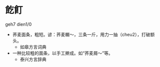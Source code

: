 # 䬣飣
geh7 dien1/0
+ 荞麦面条，粗短。谚：荞麦糏～，三条一斤，用力一抽（cheu2），打破额头。
  * 如皋方言词典
+ 一种比较粗的面条，以手工擀成。如“荞麦屑～”等。
  * 泰兴方言辞典

